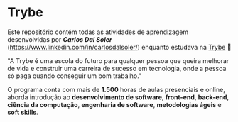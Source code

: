 # Trybe

Este repositório contém todas as atividades de aprendizagem desenvolvidas por _**Carlos Dal Soler**_ (https://www.linkedin.com/in/carlosdalsoler/) enquanto estudava na [Trybe](https://www.betrybe.com/) :rocket:

"A Trybe é uma escola do futuro para qualquer pessoa que queira melhorar de vida e construir uma carreira de sucesso em tecnologia, onde a pessoa só paga quando conseguir um bom trabalho."

O programa conta com mais de **1.500** horas de aulas presenciais e online, aborda introdução ao **desenvolvimento de software**, **front-end**, **back-end**, **ciência da computação**, **engenharia de software**, **metodologias ágeis** e **soft skills**.

